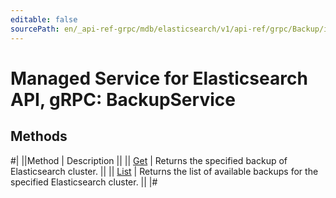 ```yaml
---
editable: false
sourcePath: en/_api-ref-grpc/mdb/elasticsearch/v1/api-ref/grpc/Backup/index.md
---
```


# Managed Service for Elasticsearch API, gRPC: BackupService

## Methods

#|
||Method | Description ||
|| [Get](get.md) | Returns the specified backup of Elasticsearch cluster. ||
|| [List](list.md) | Returns the list of available backups for the specified Elasticsearch cluster. ||
|#